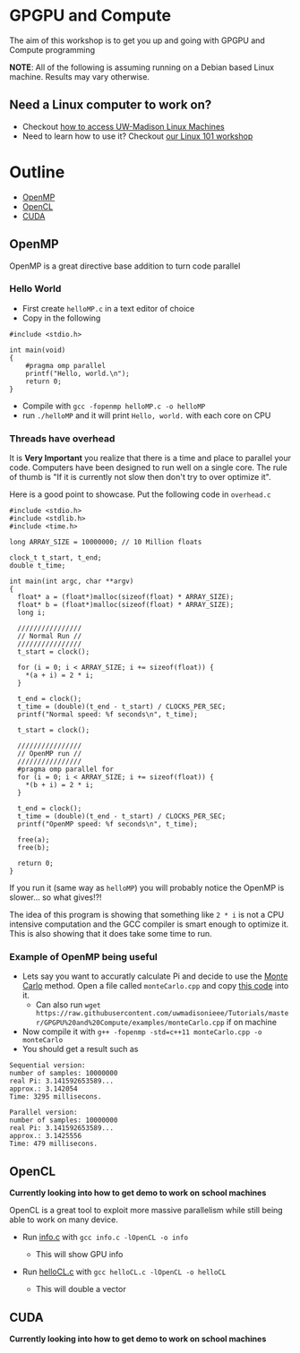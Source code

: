 # GPGPU and Compute

The aim of this workshop is to get you up and going with GPGPU and Compute programming

**NOTE**: All of the following is assuming running on a Debian based Linux machine. Results may vary otherwise.

## Need a Linux computer to work on?

- Checkout [how to access UW-Madison Linux Machines](/School%20Linux%20Machines)
- Need to learn how to use it? Checkout [our Linux 101 workshop](/Linux%20101)

# Outline
- [OpenMP](#openmp)
- [OpenCL](#opencl)
- [CUDA](#cuda)

## OpenMP

OpenMP is a great directive base addition to turn code parallel

### Hello World

- First create `helloMP.c` in a text editor of choice
- Copy in the following

```
#include <stdio.h>

int main(void)
{
    #pragma omp parallel
    printf("Hello, world.\n");
    return 0;
}
```

- Compile with `gcc -fopenmp helloMP.c -o helloMP`
- run `./helloMP` and it will print `Hello, world.` with each core on CPU

### Threads have overhead

It is **Very Important** you realize that there is a time and place to parallel your code. Computers have been designed to run well on a single core. The rule of thumb is "If it is currently not slow then don't try to over optimize it".

Here is a good point to showcase. Put the following code in `overhead.c`

```
#include <stdio.h>
#include <stdlib.h>
#include <time.h>

long ARRAY_SIZE = 10000000; // 10 Million floats

clock_t t_start, t_end;
double t_time;

int main(int argc, char **argv)
{
  float* a = (float*)malloc(sizeof(float) * ARRAY_SIZE);
  float* b = (float*)malloc(sizeof(float) * ARRAY_SIZE);
  long i;

  ////////////////
  // Normal Run //
  ////////////////
  t_start = clock();

  for (i = 0; i < ARRAY_SIZE; i += sizeof(float)) {
    *(a + i) = 2 * i;
  }

  t_end = clock();
  t_time = (double)(t_end - t_start) / CLOCKS_PER_SEC;
  printf("Normal speed: %f seconds\n", t_time);

  t_start = clock();

  ////////////////
  // OpenMP run //
  ////////////////
  #pragma omp parallel for
  for (i = 0; i < ARRAY_SIZE; i += sizeof(float)) {
    *(b + i) = 2 * i;
  }

  t_end = clock();
  t_time = (double)(t_end - t_start) / CLOCKS_PER_SEC;
  printf("OpenMP speed: %f seconds\n", t_time);

  free(a);
  free(b);

  return 0;
}
```

If you run it (same way as `helloMP`) you will probably notice the OpenMP is slower... so what gives!?!

The idea of this program is showing that something like `2 * i` is not a CPU intensive computation and the GCC compiler is smart enough to optimize it. This is also showing that it does take some time to run.

### Example of OpenMP being useful

- Lets say you want to accuratly calculate Pi and decide to use the [Monte Carlo](http://mathfaculty.fullerton.edu/mathews/n2003/montecarlopimod.html) method. Open a file called `monteCarlo.cpp` and copy [this code](examples/monteCarlo.cpp) into it.
  - Can also run `wget https://raw.githubusercontent.com/uwmadisonieee/Tutorials/master/GPGPU%20and%20Compute/examples/monteCarlo.cpp` if on machine
- Now compile it with `g++ -fopenmp -std=c++11 monteCarlo.cpp -o monteCarlo`
- You should get a result such as

```
Sequential version:
number of samples: 10000000
real Pi: 3.141592653589...
approx.: 3.142054
Time: 3295 millisecons.

Parallel version:
number of samples: 10000000
real Pi: 3.141592653589...
approx.: 3.1425556
Time: 479 millisecons.
```

## OpenCL

**Currently looking into how to get demo to work on school machines**

OpenCL is a great tool to exploit more massive parallelism while still being able to work on many device.

- Run [info.c](examples/info.c) with `gcc info.c -lOpenCL -o info`
    - This will show GPU info

- Run [helloCL.c](examples/helloCL.c) with `gcc helloCL.c -lOpenCL -o helloCL`
    - This will double a vector

## CUDA

**Currently looking into how to get demo to work on school machines**



